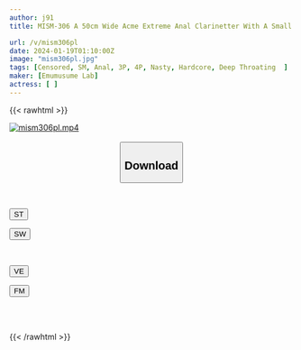 ```yaml
---
author: j91
title: MISM-306 A 50cm Wide Acme Extreme Anal Clarinetter With A Small Body Of 147cm

url: /v/mism306pl
date: 2024-01-19T01:10:00Z
image: "mism306pl.jpg"
tags: [Censored, SM, Anal, 3P, 4P, Nasty, Hardcore, Deep Throating	]
maker: [Emumusume Lab]
actress: [ ]
---
```



{{< rawhtml >}}

<div class="video" data-videoid="oleBKw0Ro1hJrYq">
    <a href="javascript:;">
        <img src="/v/mism306pl/mism306pl.jpg" width="WIDTH" height="HEIGHT" alt="mism306pl.mp4" loading="lazy">
    </a>
</div>

<script type="text/javascript" src="https://j91.asia/asset/on-demand-st.js"></script>

<br>
  <link rel="stylesheet" href="https://j91.asia/asset/bs5.css">
  
  <center>
  <button class="btn btn-primary" type="button" data-bs-toggle="collapse" data-bs-target=".multi-collapse" aria-expanded="false" aria-controls="multiCollapseExample1 multiCollapseExample2"><h2>Download</h2></button></center>
</p>
<div class="row">
  <div class="col">
    <div class="collapse multi-collapse" id="multiCollapseExample1">
      <div class="card card-body">
	      	      <br>
<div class="buttons">  
<p><a href="https://streamtape.to/v/oleBKw0Ro1hJrYq" target="_blank"><button class="btn-hover color-3"><i class="fa fa-download"></i> ST</button></a></p>
<p><a href="https://flaswish.com/ozt7l3ef75jw" target="_blank"><button class="btn-hover color-2"><i class="fa fa-download"></i> SW</button></a></p></div>
    </div>
  </div>
</div>
  <div class="col">
    <div class="collapse multi-collapse" id="multiCollapseExample2">
      <div class="card card-body">
	      <br>
<div class="buttons">
<p><a href="javascript:;" target="_blank"><button class="btn-hover color-9"><i class="fa fa-download"></i> VE</button></a></p>
<p><a href="javascript:;" target="_blank"><button class="btn-hover color-8"><i class="fa fa-download"></i> FM</button></a></p></div>
<br><br>
      </div>
    </div>
  </div>
</div>

{{< /rawhtml >}}
